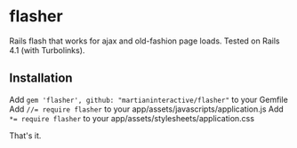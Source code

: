 flasher
=======

Rails flash that works for ajax and old-fashion page loads. Tested on Rails 4.1 (with Turbolinks).

## Installation

Add ```gem 'flasher', github: "martianinteractive/flasher"``` to your Gemfile
Add ```//= require flasher``` to your app/assets/javascripts/application.js
Add ```*= require flasher``` to your app/assets/stylesheets/application.css

That's it.
